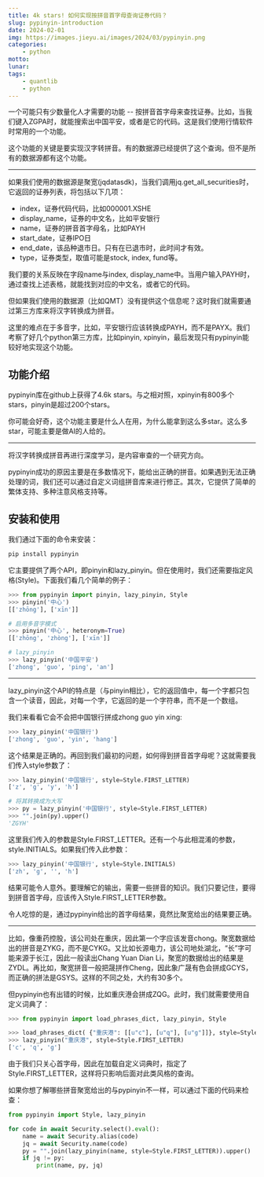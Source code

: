 ```yaml
---
title: 4k stars! 如何实现按拼音首字母查询证券代码？
slug: pypinyin-introduction
date: 2024-02-01
img: https://images.jieyu.ai/images/2024/03/pypinyin.png
categories:
    - python
motto:
lunar:
tags: 
    - quantlib
    - python
---
```


一个可能只有少数量化人才需要的功能 -- 按拼音首字母来查找证券。比如，当我们键入ZGPA时，就能搜索出中国平安，或者是它的代码。这是我们使用行情软件时常用的一个功能。

这个功能的关键是要实现汉字转拼音。有的数据源已经提供了这个查询。但不是所有的数据源都有这个功能。

---

如果我们使用的数据源是聚宽(jqdatasdk)，当我们调用jq.get_all_securities时，它返回的证券列表，将包括以下几项：

* index，证券代码代码，比如000001.XSHE
* display_name，证券的中文名，比如平安银行
* name，证券的拼音首字母名，比如PAYH
* start_date，证券IPO日
* end_date，该品种退市日。只有在已退市时，此时间才有效。
* type，证券类型，取值可能是stock, index, fund等。

我们要的关系反映在字段name与index, display_name中。当用户输入PAYH时，通过查找上述表格，就能找到对应的中文名，或者它的代码。

但如果我们使用的数据源（比如QMT）没有提供这个信息呢？这时我们就需要通过第三方库来将汉字转换成为拼音。

这里的难点在于多音字，比如，平安银行应该转换成PAYH，而不是PAYX。我们考察了好几个python第三方库，比如pinyin, xpinyin，最后发现只有pypinyin能较好地实现这个功能。

## 功能介绍

pypinyin库在github上获得了4.6k stars。与之相对照，xpinyin有800多个stars，pinyin是超过200个stars。

你可能会好奇，这个功能主要是什么人在用，为什么能拿到这么多star。这么多star，可能主要是做AI的人给的。

---

将汉字转换成拼音再进行深度学习，是内容审查的一个研究方向。

pypinyin成功的原因主要是在多数情况下，能给出正确的拼音。如果遇到无法正确处理的词，我们还可以通过自定义词组拼音库来进行修正。其次，它提供了简单的繁体支持、多种注意风格支持等。

## 安装和使用

我们通过下面的命令来安装：

```python
pip install pypinyin
```

它主要提供了两个API，即pinyin和lazy_pinyin。但在使用时，我们还需要指定风格(Style)。下面我们看几个简单的例子：

```python
>>> from pypinyin import pinyin, lazy_pinyin, Style
>>> pinyin('中心')
[['zhōng'], ['xīn']]

# 启用多音字模式
>>> pinyin('中心', heteronym=True) 
[['zhōng', 'zhòng'], ['xīn']]

# lazy_pinyin
>>> lazy_pinyin('中国平安') 
['zhong', 'guo', 'ping', 'an']
```

---

lazy_pinyin这个API的特点是（与pinyin相比），它的返回值中，每一个字都只包含一个读音，因此，对每一个字，它返回的是一个字符串，而不是一个数组。

我们来看看它会不会把中国银行拼成zhong guo yin xing:

```python
>>> lazy_pinyin('中国银行') 
['zhong', 'guo', 'yin', 'hang']
```

这个结果是正确的。再回到我们最初的问题，如何得到拼音首字母呢？这就需要我们传入style参数了：

```python
>>> lazy_pinyin('中国银行', style=Style.FIRST_LETTER) 
['z', 'g', 'y', 'h']

# 将其转换成为大写
>>> py = lazy_pinyin('中国银行', style=Style.FIRST_LETTER)
>>> "".join(py).upper()
'ZGYH'

```
这里我们传入的参数是Style.FIRST_LETTER。还有一个与此相混淆的参数，style.INITIALS。如果我们传入此参数：

```python
>>> lazy_pinyin('中国银行', style=Style.INITIALS)
['zh', 'g', '', 'h']
```

结果可能令人意外。要理解它的输出，需要一些拼音的知识。我们只要记住，要得到拼音首字母，应该传入Style.FIRST_LETTER参数。

令人吃惊的是，通过pypinyin给出的首字母结果，竟然比聚宽给出的结果要正确。

---

比如，像重药控股，该公司处在重庆，因此第一个字应该发音chong。聚宽数据给出的拼音是ZYKG，而不是CYKG。又比如长源电力，该公司地处湖北，“长”字可能来源于长江，因此一般读出Chang Yuan Dian Li，聚宽的数据给出的结果是ZYDL。再比如，聚宽拼音一般把晟拼作Cheng，因此象广晟有色会拼成GCYS，而正确的拼法是GSYS。这样的不同之处，大约有30多个。

但pypinyin也有出错的时候，比如重庆港会拼成ZQG。此时，我们就需要使用自定义词典了：

```python
>>> from pypinyin import load_phrases_dict, lazy_pinyin, Style

>>> load_phrases_dict( {"重庆港": [[u"c"], [u"q"], [u"g"]]}, style=Style.FIRST_LETTER)
>>> lazy_pinyin("重庆港", style=Style.FIRST_LETTER)
['c', 'q', 'g']
```

由于我们只关心首字母，因此在加载自定义词典时，指定了Style.FIRST_LETTER，这样将只影响后面对此类风格的查询。

如果你想了解哪些拼音聚宽给出的与pypinyin不一样，可以通过下面的代码来检查：

```python
from pypinyin import Style, lazy_pinyin

for code in await Security.select().eval():
    name = await Security.alias(code)
    jq = await Security.name(code)
    py = "".join(lazy_pinyin(name, style=Style.FIRST_LETTER)).upper()
    if jq != py:
        print(name, py, jq)
```
